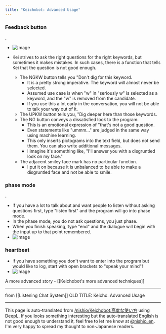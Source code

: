 ```yaml
---
title: "Keichobot: Advanced Usage"
---
```


### Feedback button
.
- ![image](https://gyazo.com/1a5e171ddaa9b12f6a154b3493ab57c9/thumb/1000)

- Kei strives to ask the right questions for the right keywords, but sometimes it makes mistakes. In such cases, there is a function that tells Kei that the question is not good enough.
    - The NGKW button tells you "Don't dig for this keyword.
        - It is a pretty strong imperative. The keyword will almost never be selected.
        - Assumed use case is when "w" in "seriously w" is selected as a keyword, and the "w" is removed from the candidate.
        - If you use this a lot early in the conversation, you will not be able to talk your way out of it.
    - The UPKW button tells you, "Dig deeper here than those keywords.
    - The NG button conveys a dissatisfied look to the program.
        - This is an emotional expression of "that's not a good question.
        - Even statements like "ummm..." are judged in the same way using machine learning.
        - This only inserts pictograms into the text field, but does not send them. You can also write additional messages.
        - I imagine it's something like, "I'll answer you with a disgruntled look on my face."
    - The adjacent smiley face mark has no particular function.
        - I put it on because it is unbalanced to be able to make a disgruntled face and not be able to smile.

### phase mode
.
- If you have a lot to talk about and want people to listen without asking questions first, type "listen first" and the program will go into phase mode.
- In the phase mode, you do not ask questions, you just phase.
- When you finish speaking, type "end" and the dialogue will begin with the input up to that point remembered.
- ![image](https://gyazo.com/310940b6b4f5e2f7d7b0159a86a050f8/thumb/1000)


### heartbeat
- If you have something you don't want to enter into the program but would like to log, start with open brackets to "speak your mind"!
- ![image](https://gyazo.com/90c8661dfd37ffbe8ba9a671802d16fe/thumb/1000)

A more advanced story
    - [[Keichobot's more advanced techniques]]

---
from  [[Listening Chat System]]
OLD TITLE: Keicho: Advanced Usage


---
This page is auto-translated from [/nishio/Keichobot:高度な使い方](https://scrapbox.io/nishio/Keichobot:高度な使い方) using DeepL. If you looks something interesting but the auto-translated English is not good enough to understand it, feel free to let me know at [@nishio_en](https://twitter.com/nishio_en). I'm very happy to spread my thought to non-Japanese readers.